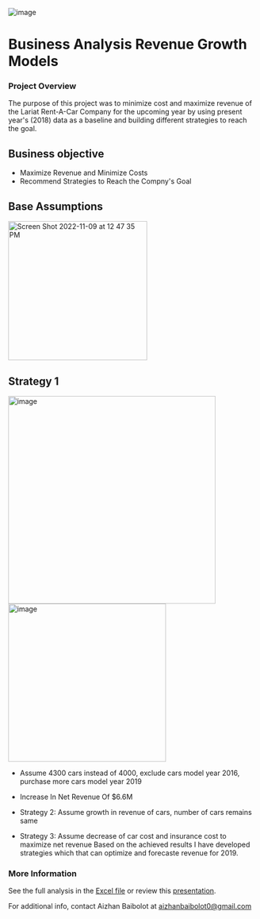 ![image](https://user-images.githubusercontent.com/98500457/200938878-4037ac3f-18af-45a7-b2dc-42bb28bfddbf.png)
# **Business Analysis Revenue Growth Models**
### Project Overview <p>
The purpose of this  project was to minimize cost and maximize revenue of the Lariat Rent-A-Car Company for the upcoming year by using present year's (2018) data as a baseline and building different strategies to reach the goal. 
## Business objective
* Maximize Revenue and Minimize Costs
* Recommend Strategies to Reach the Compny's Goal
  
## Base Assumptions 
<img width="280" alt="Screen Shot 2022-11-09 at 12 47 35 PM" src="https://user-images.githubusercontent.com/98500457/200938614-dcd4e9ba-c9e6-4c30-9459-8d3784ba9757.png">
  
## Strategy 1
 <img width="418" alt="image" src="https://user-images.githubusercontent.com/98500457/200939718-4898ba87-f9e7-4612-a5a7-e21c7c463718.png">

<img width="318" alt="image" src="https://user-images.githubusercontent.com/98500457/200939763-79b023a5-9600-454f-82e1-801b651d7ce7.png">

  
* Assume 4300 cars instead of 4000, exclude cars model year 2016, purchase more cars model year 2019
* Increase In Net Revenue Of $6.6M


* Strategy 2: Assume growth in revenue of cars, number of cars remains same
* Strategy 3: Assume decrease of car cost and insurance cost to maximize net revenue
Based on the achieved results I have developed strategies which that can optimize and forecaste revenue for 2019. 

### More Information
See the full analysis in the [Excel file](https://1drv.ms/x/s!Aq0hO2ADWvnDgRgk7AValxXS06hH) or review this [presentation](https://github.com/Aizhanbaibolot/Car_Rental/blob/main/Case%20study_Lariat.pdf).

For additional info, contact Aizhan Baibolot at []()aizhanbaibolot0@gmail.com

